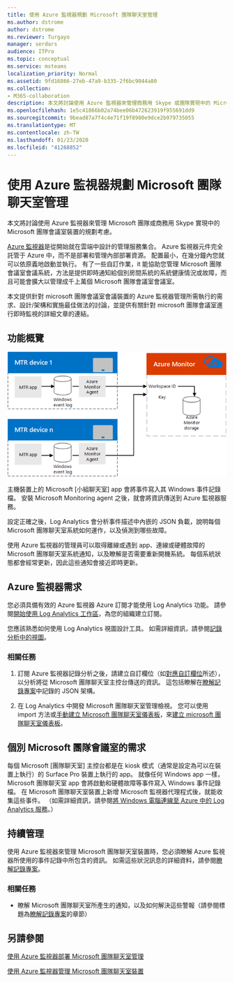 ```yaml
---
title: 使用 Azure 監視器規劃 Microsoft 團隊聊天室管理
ms.author: dstrome
author: dstrome
ms.reviewer: Turgayo
manager: serdars
audience: ITPro
ms.topic: conceptual
ms.service: msteams
localization_priority: Normal
ms.assetid: 9fd16866-27eb-47a9-b335-2f6bc9044a80
ms.collection:
- M365-collaboration
description: 本文將討論使用 Azure 監視器來管理商務用 Skype 或團隊實現中的 Microsoft 團隊會議室裝置的規劃考慮。
ms.openlocfilehash: 1e5c41866b02a74bee06b472623919f955691dd9
ms.sourcegitcommit: 9bead87a7f4c4e71f19f8980e9dce2b979735055
ms.translationtype: MT
ms.contentlocale: zh-TW
ms.lasthandoff: 01/23/2020
ms.locfileid: "41268852"
---
```

# <a name="plan-microsoft-teams-rooms-management-with-azure-monitor"></a>使用 Azure 監視器規劃 Microsoft 團隊聊天室管理
 
 本文將討論使用 Azure 監視器來管理 Microsoft 團隊或商務用 Skype 實現中的 Microsoft 團隊會議室裝置的規劃考慮。
  
[Azure 監視器](https://docs.microsoft.com/azure/azure-monitor/overview)是從開始就在雲端中設計的管理服務集合。 Azure 監視器元件完全託管于 Azure 中，而不是部署和管理內部部署資源。 配置最小，在幾分鐘內您就可以依原義地啟動並執行。 有了一些自訂作業，it 能協助您管理 Microsoft 團隊會議室會議系統，方法是提供即時通知給個別房間系統的系統健康情況或故障，而且可能會擴大以管理成千上萬個 Microsoft 團隊會議室會議室。
  
本文提供針對 microsoft 團隊會議室會議裝置的 Azure 監視器管理所需執行的需求、設計/架構和實施最佳做法的討論，並提供有關針對 microsoft 團隊會議室進行即時監視的詳細文章的連結。 
  
## <a name="functional-overview"></a>功能概覽

![使用 Azure 監視器的 Microsoft 團隊聊天室管理圖表](../media/3f2ae1b8-61ea-4cd6-afb4-4bd75ccc746a.png)
  
主機裝置上的 Microsoft [小組聊天室] app 會將事件寫入其 Windows 事件記錄檔。 安裝 Microsoft Monitoring agent 之後，就會將資訊傳送到 Azure 監視器服務。 
  
設定正確之後，Log Analytics 會分析事件描述中內嵌的 JSON 負載，說明每個 Microsoft 團隊聊天室系統如何運作，以及偵測到哪些故障。 
  
使用 Azure 監視器的管理員可以取得離線或遇到 app、連線或硬體故障的 Microsoft 團隊聊天室系統通知，以及瞭解是否需要重新開機系統。 每個系統狀態都會經常更新，因此這些通知會接近即時更新。
  
## <a name="azure-monitor-requirements"></a>Azure 監視器需求

您必須具備有效的 Azure 監視器 Azure 訂閱才能使用 Log Analytics 功能。 請參閱[開始使用 Log Analytics 工作區](https://docs.microsoft.com/azure/azure-monitor/learn/quick-create-workspace)，為您的組織建立訂閱。
  
您應該熟悉如何使用 Log Analytics 視圖設計工具。 如需詳細資訊，請參閱[記錄分析中的視圖](https://docs.microsoft.com/azure/azure-monitor/platform/view-designer)。
  
### <a name="related-tasks"></a>相關任務

1. 訂閱 Azure 監視器記錄分析之後，請建立自訂欄位（如[對應自訂欄位](azure-monitor-deploy.md#Custom_fields)所述），以分析將從 Microsoft 團隊聊天室主控台傳送的資訊。 這包括瞭解在[瞭解記錄專案](azure-monitor-manage.md#understand-the-log-entries)中記錄的 JSON 架構。
    
2. 在 Log Analytics 中開發 Microsoft 團隊聊天室管理檢視。 您可以使用 import 方法或[手動建立 Microsoft 團隊聊天室儀表板](azure-monitor-deploy.md#create-a-microsoft-teams-rooms-dashboard-manually)，來[建立 microsoft 團隊聊天室儀表板](azure-monitor-deploy.md#create-a-microsoft-teams-rooms-dashboard-by-using-the-import-method)。
    
## <a name="individual-microsoft-teams-rooms-console-requirements"></a>個別 Microsoft 團隊會議室的需求

每個 Microsoft [團隊聊天室] 主控台都是在 kiosk 模式（通常是設定為可以在裝置上執行）的 Surface Pro 裝置上執行的 app。 就像任何 Windows app 一樣，Microsoft 團隊聊天室 app 會將啟動和硬體故障等事件寫入 Windows 事件記錄檔。 在 Microsoft 團隊聊天室裝置上新增 Microsoft 監視器代理程式後，就能收集這些事件。 （如需詳細資訊，請參閱[將 Windows 電腦連線至 Azure 中的 Log Analytics 服務](https://docs.microsoft.com/azure/azure-monitor/platform/agent-windows)。）
  
## <a name="ongoing-management"></a>持續管理

使用 Azure 監視器來管理 Microsoft 團隊聊天室裝置時，您必須瞭解 Azure 監視器所使用的事件記錄中所包含的資訊。 如需這些狀況訊息的詳細資料，請參閱[瞭解記錄專案](azure-monitor-manage.md#understand-the-log-entries)。
  
### <a name="related-tasks"></a>相關任務

- 瞭解 Microsoft 團隊聊天室所產生的通知，以及如何解決這些警報（請參閱標題為[瞭解記錄專案](azure-monitor-manage.md#understand-the-log-entries)的章節）
    
## <a name="see-also"></a>另請參閱

[使用 Azure 監視器部署 Microsoft 團隊聊天室管理](azure-monitor-deploy.md)
  
[使用 Azure 監視器管理 Microsoft 團隊聊天室裝置](azure-monitor-manage.md)